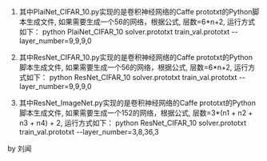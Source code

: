 1. 其中PlaiNet_CIFAR_10.py实现的是卷积神经网络的Caffe prototxt的Python脚本生成文件, 如果需要生成一个56的网络，根据公式, 层数=6*n+2, 运行方式如下：
   python PlaiNet_CIFAR_10 solver.prototxt train_val.prototxt --layer_number=9,9,9,0

2. 其中ResNet_CIFAR_10.py实现的是卷积神经网络的Caffe prototxt的Python脚本生成文件, 如果需要生成一个56的网络，根据公式, 层数=6*n+2, 运行方式如下：
   python ResNet_CIFAR_10 solver.prototxt train_val.prototxt --layer_number=9,9,9,0

3. 其中ResNet_ImageNet.py实现的是卷积神经网络的Caffe prototxt的Python脚本生成文件, 如果需要生成一个152的网络，根据公式, 层数=3*(n1 + n2 + n3 + n4) + 2, 运行方式如下：
   python ResNet_CIFAR_10 solver.prototxt train_val.prototxt --layer_number=3,8,36,3

by 刘闻
